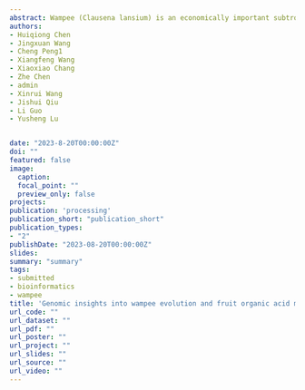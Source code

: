 ```yaml
---
abstract: Wampee (Clausena lansium) is an economically important subtropical fruit tree widely cultivated in Southern China. High-quality genomic resources are unavailable but essential to functional genomics and genetic improvement of wampee. Here, we report a chromosome-level genome sequence for the wampee cultivar JinFeng and a population genomic analysis of 266 accessions. The 297.1Mb wampee genome containing nine chromosomes with a scaffold N50 of 29.2Mb and encoding 23,468 protein-coding genes represented a significant improvement over a previous version. We dissected the wampee population structure and genetic differentiation in China using population genomic analysis, which detected 110 and 671 genes under selective sweep associated with sour and sweet wampee evolution in domesticated clones, respectively. Homozygous nonsynonymous SNPs were identified to likely associated with fruit flavor differentiation. Genome-wide association study identified 220 significant marker-trait associations for total acid content harboring 289 genes encoding transcription factors, transporters, and enzymes involved in sugar and acid metabolism, potentially useful to sour and sweet taste development in wampee fruit. The high-quality genome resources will be valuable to expedite wampee research and genome-assisted breeding.
authors:
- Huiqiong Chen
- Jingxuan Wang
- Cheng Peng1
- Xiangfeng Wang
- Xiaoxiao Chang
- Zhe Chen
- admin
- Xinrui Wang
- Jishui Qiu
- Li Guo
- Yusheng Lu


date: "2023-8-20T00:00:00Z"
doi: ""
featured: false
image:
  caption:
  focal_point: ""
  preview_only: false
projects:
publication: 'processing'
publication_short: "publication_short"
publication_types:
- "2"
publishDate: "2023-08-20T00:00:00Z"
slides:
summary: "summary"
tags:
- submitted
- bioinformatics
- wampee
title: 'Genomic insights into wampee evolution and fruit organic acid metabolism (submitted)'
url_code: ""
url_dataset: ""
url_pdf: ""
url_poster: ""
url_project: ""
url_slides: ""
url_source: ""
url_video: ""
---
```


